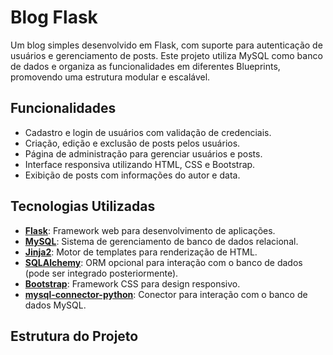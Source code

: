 # Blog Flask

Um blog simples desenvolvido em Flask, com suporte para autenticação de usuários e gerenciamento de posts. Este projeto utiliza MySQL como banco de dados e organiza as funcionalidades em diferentes Blueprints, promovendo uma estrutura modular e escalável.

## Funcionalidades

- Cadastro e login de usuários com validação de credenciais.
- Criação, edição e exclusão de posts pelos usuários.
- Página de administração para gerenciar usuários e posts.
- Interface responsiva utilizando HTML, CSS e Bootstrap.
- Exibição de posts com informações do autor e data.

## Tecnologias Utilizadas

- **[Flask](https://flask.palletsprojects.com/)**: Framework web para desenvolvimento de aplicações.
- **[MySQL](https://www.mysql.com/)**: Sistema de gerenciamento de banco de dados relacional.
- **[Jinja2](https://jinja.palletsprojects.com/)**: Motor de templates para renderização de HTML.
- **[SQLAlchemy](https://www.sqlalchemy.org/)**: ORM opcional para interação com o banco de dados (pode ser integrado posteriormente).
- **[Bootstrap](https://getbootstrap.com/)**: Framework CSS para design responsivo.
- **[mysql-connector-python](https://pypi.org/project/mysql-connector-python/)**: Conector para interação com o banco de dados MySQL.

## Estrutura do Projeto

